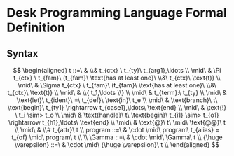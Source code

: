 # Desk Programming Language Formal Definition

## Syntax
$$
\begin{aligned}
t ::=\ & \\& t_{ctx} \ t_{ty}\ t_{arg1},\ldots \\
\mid\ & \Pi t_{ctx} \ t_{fam}\ (t_{fam}\ \text{has at least one}\ \\&\ t_{ctx}\ \text{t)} \\
\mid\ & \Sigma t_{ctx} \ t_{fam}\ (t_{fam}\ \text{has at least one}\ \\&\ t_{ctx}\ \text{t)} \\
\mid\ & \\{ t_1,\ldots \\} \\
\mid\ & t_{term}:\ t_{ty} \\
\mid\ & \text{let}\ t_{ident}\ =\ t_{def}\ \text{in}\ t_e \\
\mid\ & \text{branch}\ t\ \text{begin}\ t_{ty1} \rightarrow t_{case1},\ldots\ \text{end} \\
\mid\ & \text{!} \ t_i \sim> t_o \\
\mid\ & \text{handle}\ t\ \text{begin}\ t_{i1} \sim> t_{o1} \rightarrow t_{h1},\ldots\ \text{end} \\
\mid\ & \text{@}\ t\ \mid\ \text{@@}\ t \\
\mid\ & \\# t_{attr}\ t
\\
program ::=\ & \cdot \mid\ program\ t_{alias} = t_{of} \mid\ program\ t \\
\\
\Gamma ::=\ & \cdot \mid\ \Gamma\ t
\\
{\huge \varepsilon} ::=\ & \cdot \mid\ {\huge \varepsilon}\ t \\
\end{aligned}
$$
